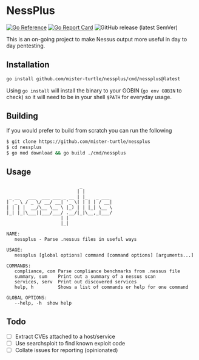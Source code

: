 # NessPlus
[![Go Reference](https://pkg.go.dev/badge/github.com/mister-turtle/nessplus.svg)](https://pkg.go.dev/github.com/mister-turtle/nessplus) [![Go Report Card](https://goreportcard.com/badge/github.com/mister-turtle/nessplus)](https://goreportcard.com/report/github.com/mister-turtle/nessplus) ![GitHub release (latest SemVer)](https://img.shields.io/github/v/release/mister-turtle/nessplus?sort=semver)

This is an on-going project to make Nessus output more useful in day to day pentesting.

## Installation
```sh
go install github.com/mister-turtle/nessplus/cmd/nessplus@latest
```
Using `go install` will install the binary to your GOBIN (`go env GOBIN` to check) so it will need to be in your shell `$PATH` for everyday usage.

## Building
If you would prefer to build from scratch you can run the following
```sh
$ git clone https://github.com/mister-turtle/nessplus
$ cd nessplus
$ go mod download && go build ./cmd/nessplus
```

## Usage
```
                           _            
                          | |          
 _ __   ___  ___ ___ _ __ | |_   _ ___ 
| '_ \ / _ \/ __/ __| '_ \| | | | / __|
| | | |  __/\__ \__ \ |_) | | |_| \__ \
|_| |_|\___||___/___/ .__/|_|\__,_|___/
                    | |                
                    |_|                

NAME:
   nessplus - Parse .nessus files in useful ways

USAGE:
   nessplus [global options] command [command options] [arguments...]

COMMANDS:
   compliance, com Parse compliance benchmarks from .nessus file
   summary, sum    Print out a summary of a nessus scan
   services, serv  Print out discovered services
   help, h         Shows a list of commands or help for one command

GLOBAL OPTIONS:
   --help, -h  show help
```
## Todo
- [ ] Extract CVEs attached to a host/service
- [ ] Use searchsploit to find known exploit code
- [ ] Collate issues for reporting (opinionated)